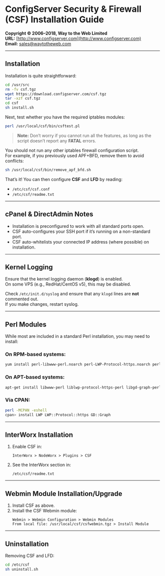 # ConfigServer Security & Firewall (CSF) Installation Guide

**Copyright © 2006–2018, Way to the Web Limited**  
**URL:** [http://www.configserver.com](http://www.configserver.com)  
**Email:** sales@waytotheweb.com  

---

## Installation

Installation is quite straightforward:

```bash
cd /usr/src
rm -fv csf.tgz
wget https://download.configserver.com/csf.tgz
tar -xzf csf.tgz
cd csf
sh install.sh
```

Next, test whether you have the required iptables modules:

```bash
perl /usr/local/csf/bin/csftest.pl
```

> **Note:** Don’t worry if you cannot run all the features, as long as the script doesn’t report any **FATAL** errors.

You should not run any other iptables firewall configuration script.  
For example, if you previously used APF+BFD, remove them to avoid conflicts:

```bash
sh /usr/local/csf/bin/remove_apf_bfd.sh
```

That’s it! You can then configure **CSF** and **LFD** by reading:

- `/etc/csf/csf.conf`
- `/etc/csf/readme.txt`

---

## cPanel & DirectAdmin Notes
- Installation is preconfigured to work with all standard ports open.
- CSF auto-configures your SSH port if it’s running on a non-standard port.
- CSF auto-whitelists your connected IP address (where possible) on installation.

---

## Kernel Logging
Ensure that the kernel logging daemon (**klogd**) is enabled.  
On some VPS (e.g., RedHat/CentOS v5), this may be disabled.

Check `/etc/init.d/syslog` and ensure that any `klogd` lines are **not** commented out.  
If you make changes, restart syslog.

---

## Perl Modules

While most are included in a standard Perl installation, you may need to install:

### On RPM-based systems:
```bash
yum install perl-libwww-perl.noarch perl-LWP-Protocol-https.noarch perl-GDGraph
```

### On APT-based systems:
```bash
apt-get install libwww-perl liblwp-protocol-https-perl libgd-graph-perl
```

### Via CPAN:
```bash
perl -MCPAN -eshell
cpan> install LWP LWP::Protocol::https GD::Graph
```

---

## InterWorx Installation

1. Enable CSF in:
   ```
   InterWorx > NodeWorx > Plugins > CSF
   ```
2. See the InterWorx section in:
   ```
   /etc/csf/readme.txt
   ```

---

## Webmin Module Installation/Upgrade

1. Install CSF as above.  
2. Install the CSF Webmin module:  
   ```
   Webmin > Webmin Configuration > Webmin Modules
   From local file: /usr/local/csf/csfwebmin.tgz > Install Module
   ```

---

## Uninstallation

Removing CSF and LFD:

```bash
cd /etc/csf
sh uninstall.sh
```
